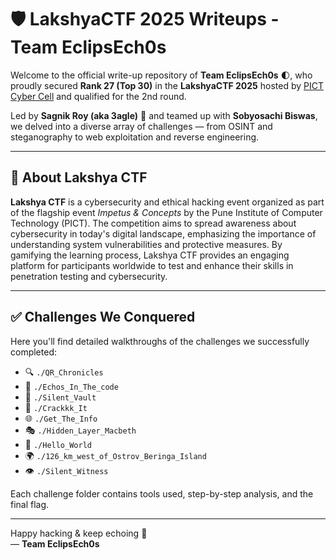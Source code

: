 # 🛡️ LakshyaCTF 2025 Writeups - Team EclipsEch0s

Welcome to the official write-up repository of **Team EclipsEch0s** 🌓, who proudly secured **Rank 27 (Top 30)** in the **LakshyaCTF 2025** hosted by [PICT Cyber Cell](https://www.pictcybercell.in/) and qualified for the 2nd round.

Led by **Sagnik Roy (aka 3agle)** 🦅 and teamed up with **Sobyosachi Biswas**, we delved into a diverse array of challenges — from OSINT and steganography to web exploitation and reverse engineering.

---

## 🧩 About Lakshya CTF

**Lakshya CTF** is a cybersecurity and ethical hacking event organized as part of the flagship event *Impetus & Concepts* by the Pune Institute of Computer Technology (PICT). The competition aims to spread awareness about cybersecurity in today's digital landscape, emphasizing the importance of understanding system vulnerabilities and protective measures. By gamifying the learning process, Lakshya CTF provides an engaging platform for participants worldwide to test and enhance their skills in penetration testing and cybersecurity.

---

## ✅ Challenges We Conquered

Here you'll find detailed walkthroughs of the challenges we successfully completed:

- 🔍 `./QR_Chronicles`  
- 🧩 `./Echos_In_The_code`  
- 🔐 `./Silent_Vault`  
- 🧠 `./Crackkk_It`  
- 🌐 `./Get_The_Info`  
- 🎭 `./Hidden_Layer_Macbeth`  
- 👋 `./Hello_World`  
- 🌍 `./126_km_west_of_Ostrov_Beringa_Island`  
- 👁️ `./Silent_Witness`  

Each challenge folder contains tools used, step-by-step analysis, and the final flag.

---

Happy hacking & keep echoing 🫥  
— **Team EclipsEch0s**
